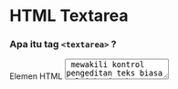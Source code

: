 # HTML Textarea

### Apa itu tag `<textarea>` ?

Elemen HTML <textarea> mewakili kontrol pengeditan teks biasa multi-baris, berguna saat Anda ingin mengizinkan pengguna memasukkan teks bentuk bebas dalam jumlah yang cukup besar, misalnya komentar pada ulasan atau formulir umpan balik.

Fitur <textarea> antara lain:

    Atribut id untuk memungkinkan <textarea> dikaitkan dengan elemen <label> untuk tujuan aksesibilitas
    Atribut nama untuk mengatur nama titik data terkait yang dikirimkan ke server saat formulir dikirimkan.
    baris dan atribut cols untuk memungkinkan Anda menentukan ukuran yang tepat untuk <textarea> yang akan diambil. Mengatur ini adalah ide yang bagus untuk konsistensi, karena default browser dapat berbeda.
    Konten default dimasukkan di antara tag pembuka dan penutup. <textarea> tidak mendukung atribut nilai.

Elemen <textarea> juga menerima beberapa atribut yang umum untuk membentuk <input>, seperti pelengkapan otomatis, fokus otomatis, dinonaktifkan, placeholder, hanya baca, dan diperlukan.

### Contoh kode

**HTML**

```html
<label for="story">Tell us your story:</label>

<textarea id="story" name="story" rows="5" cols="33">
It was a dark and stormy night...
</textarea>
```

**CSS**

```css
label,
textarea {
  font-size: 0.8rem;
  letter-spacing: 1px;
}
textarea {
  padding: 10px;
  max-width: 100%;
  line-height: 1.5;
  border-radius: 5px;
  border: 1px solid #ccc;
  box-shadow: 1px 1px 1px #999;
}
```

### Contoh Lain

Contoh Basic
Contoh berikut menunjukkan area teks yang sangat sederhana, dengan sejumlah baris dan kolom dan beberapa konten default.

```HTML
<textarea name="textarea"
   rows="10" cols="50">Write something here</textarea>
```

Panjang minimal dan maksimal
Contoh ini memiliki jumlah karakter minimum dan maksimum — masing-masing 10 dan 20. Cobalah dan lihat.

```HTML
<textarea name="textarea"
   rows="5" cols="30"
   minlength="10" maxlength="20">Write something here</textarea>
```

Perhatikan bahwa minlength tidak menghentikan pengguna untuk menghapus karakter sehingga angka yang dimasukkan melewati batas minimum, tetapi itu membuat nilai yang dimasukkan ke dalam <textarea> tidak valid. Perhatikan juga bahwa meskipun Anda memiliki set nilai minlength (3, misalnya), <textarea> kosong masih dianggap valid kecuali Anda juga memiliki set atribut yang diperlukan.

Placeholder
Contoh ini memiliki set placeholder. Perhatikan bagaimana itu menghilang ketika Anda mulai mengetik ke dalam kotak.

```HTML
<textarea name="textarea"
   rows="5" cols="30"
   placeholder="Comment text."></textarea>
```

Catatan: Placeholder hanya boleh digunakan untuk memperlihatkan contoh tipe data yang harus dimasukkan ke dalam formulir; mereka bukan pengganti elemen <label> yang tepat yang terikat pada input. Lihat Label dan placeholder di <input>: Elemen Input (Form Input) untuk penjelasan lengkapnya.

Dinonaktifkan dan hanya dapat dibaca
Contoh ini menunjukkan dua <textarea> — salah satunya dinonaktifkan, dan salah satunya hanya bisa dibaca. Mainkan keduanya dan Anda akan melihat perbedaan perilaku — elemen yang dinonaktifkan tidak dapat dipilih dengan cara apa pun (dan nilainya tidak dikirimkan), sedangkan elemen hanya-baca dapat dipilih dan isinya dapat disalin (dan nilainya dikirimkan) ; Anda hanya tidak dapat mengedit isinya.

Catatan: Di browser selain firefox, seperti chrome, konten textarea yang dinonaktifkan dapat dipilih dan disalin.

```HTML
<textarea name="textarea"
   rows="5" cols="30"
   disabled>I am a disabled textarea</textarea>
<textarea name="textarea"
   rows="5" cols="30"
   readonly>I am a readonly textarea</textarea>

```

Referensi: https://developer.mozilla.org/en-US/docs/Web/HTML/Element/textarea
